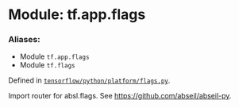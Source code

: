 <div itemscope itemtype="http://developers.google.com/ReferenceObject">
<meta itemprop="name" content="tf.app.flags" />
<meta itemprop="path" content="Stable" />
</div>

# Module: tf.app.flags

### Aliases:

* Module `tf.app.flags`
* Module `tf.flags`



Defined in [`tensorflow/python/platform/flags.py`](/code/stable/tensorflow/python/platform/flags.py).

Import router for absl.flags. See https://github.com/abseil/abseil-py.

